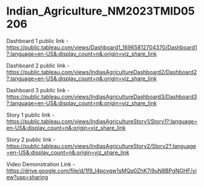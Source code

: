# Indian_Agriculture_NM2023TMID05206


Dashboard 1 public link - https://public.tableau.com/views/Dashboard1_16965812704370/Dashboard1?:language=en-US&:display_count=n&:origin=viz_share_link

Dashboard 2 public link - https://public.tableau.com/views/IndiasAgricultureDashboard2/Dashboard2?:language=en-US&:display_count=n&:origin=viz_share_link

Dashboard 3 public link - https://public.tableau.com/views/IndiasAgricultureDashboard3/Dashboard3?:language=en-US&:display_count=n&:origin=viz_share_link

Story 1 public link - https://public.tableau.com/views/IndiasAgricultureStory1/Story1?:language=en-US&:display_count=n&:origin=viz_share_link

Story 2 public link - https://public.tableau.com/views/IndiasAgricultureStory2/Story2?:language=en-US&:display_count=n&:origin=viz_share_link

Video Demonstration Link - https://drive.google.com/file/d/1f9_I4pcvqw1sMQq0ZhK7i9uN8BPgNGHF/view?usp=sharing
